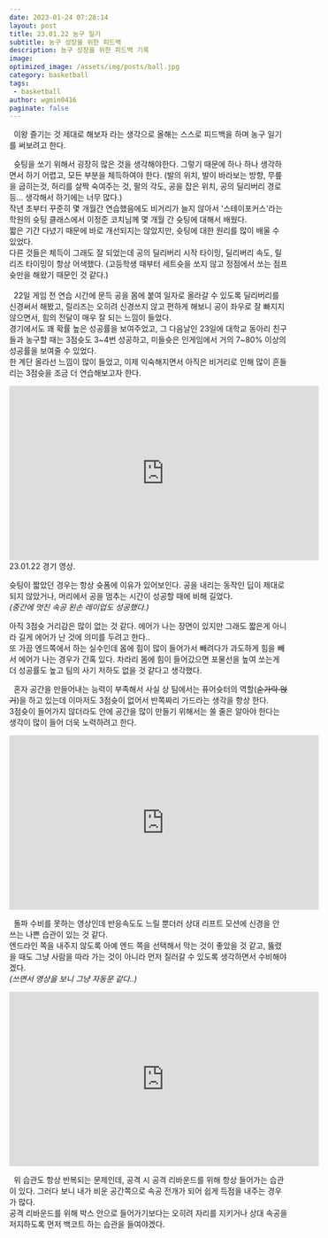 ```yaml
---
date: 2023-01-24 07:28:14
layout: post
title: 23.01.22 농구 일기
subtitle: 농구 성장을 위한 피드백
description: 농구 성장을 위한 피드백 기록
image:
optimized_image: /assets/img/posts/ball.jpg
category: basketball
tags:
 - basketball
author: wgmin0416
paginate: false
---
```

&nbsp;&nbsp;이왕 즐기는 것 제대로 해보자 라는 생각으로 올해는 스스로 피드백을 하며 농구 일기를 써보려고 한다.

&nbsp;&nbsp;슛팅을 쏘기 위해서 굉장히 많은 것을 생각해야한다. 그렇기 때문에 하나 하나 생각하면서 하기 어렵고, 모든 부분을 체득하여야 한다.
(발의 위치, 발이 바라보는 방향, 무릎을 굽히는것, 허리를 살짝 숙여주는 것, 팔의 각도, 공을 잡은 위치, 공의 딜리버리 경로 등... 생각해서 하기에는 너무 많다.)<br/>
작년 초부터 꾸준히 몇 개월간 연습했음에도 비거리가 늘지 않아서 '스테이포커스'라는 학원의 슛팅 클래스에서 이정준 코치님께 몇 개월 간 슛팅에 대해서 배웠다.<br/>
짧은 기간 다녔기 때문에 바로 개선되지는 않았지만, 슛팅에 대한 원리를 많이 배울 수 있었다.<br/>
다른 것들은 체득이 그래도 잘 되었는데 공의 딜리버리 시작 타이밍, 딜리버리 속도, 릴리즈 타이밍이 항상 어색했다. (고등학생 때부터 세트슛을 쏘지 않고 정점에서 쏘는 점프슛만을 해왔기 때문인 것 같다.)<br/>
<br/>
&nbsp;&nbsp;22일 게임 전 연습 시간에 문득 공을 몸에 붙여 일자로 올라갈 수 있도록 딜리버리를 신경써서 해봤고, 릴리즈는 오히려 신경쓰지 않고 편하게 해보니 공이 좌우로 잘 빠지지 않으면서, 힘의 전달이 매우 잘 되는 느낌이 들었다.<br/>
경기에서도 꽤 확률 높은 성공률을 보여주었고, 그 다음날인 23일에 대학교 동아리 친구들과 농구할 때는 3점슛도 3~4번 성공하고, 미들슛은 인게임에서 거의 7~80% 이상의 성공률을 보여줄 수 있었다.<br/>
한 계단 올라선 느낌이 많이 들었고, 이제 익숙해지면서 아직은 비거리로 인해 많이 흔들리는 3점슛을 조금 더 연습해보고자 한다.
<br/>

<iframe width="560" height="315" src="https://www.youtube.com/embed/gc_d4mbfliY" title="YouTube video player" frameborder="0" allow="accelerometer; autoplay; clipboard-write; encrypted-media; gyroscope; picture-in-picture; web-share" allowfullscreen>
</iframe>
23.01.22 경기 영상.

슛팅이 짧았던 경우는 항상 슛폼에 이유가 있어보인다. 공을 내리는 동작인 딥이 제대로 되지 않았거나, 머리에서 공을 멈추는 시간이 성공할 때에 비해 길었다.<br/>
*(중간에 멋진 속공 왼손 레이업도 성공했다.)*<br/>

아직 3점슛 거리감은 많이 없는 것 같다. 에어가 나는 장면이 있지만 그래도 짧은게 아니라 길게 에어가 난 것에 의미를 두려고 한다..<br/>
또 가끔 엔드쪽에서 하는 실수인데 몸에 힘이 많이 들어가서 빼려다가 과도하게 힘을 빼서 에어가 나는 경우가 간혹 있다. 차라리 몸에 힘이 들어갔으면 포물선을 높여 쏘는게 더 성공률도 높고 팀의 사기 저하도 없을 것 같다고 생각했다.<br/>

&nbsp;&nbsp;혼자 공간을 만들어내는 능력이 부족해서 사실 상 팀에서는 퓨어슛터의 역할(~~숟가락 얹기~~)을 하고 있는데 이마저도 3점슛이 없어서 반쪽짜리 가드라는 생각을 항상 한다.<br/>
3점슛이 들어가지 않더라도 안에 공간을 많이 만들기 위해서는 쏠 줄은 알아야 한다는 생각이 많이 들어 더욱 노력하려고 한다.

<iframe width="560" height="315" src="https://www.youtube.com/embed/Bdnj3oYQAwM" title="YouTube video player" frameborder="0" allow="accelerometer; autoplay; clipboard-write; encrypted-media; gyroscope; picture-in-picture; web-share" allowfullscreen>
</iframe>

&nbsp;&nbsp;돌파 수비를 못하는 영상인데 반응속도도 느릴 뿐더러 상대 리프트 모션에 신경을 안 쓰는 나쁜 습관이 있는 것 같다.<br/>
엔드라인 쪽을 내주지 않도록 아예 엔드 쪽을 선택해서 막는 것이 좋았을 것 같고, 뚫렸을 때도 그냥 사람을 따라 가는 것이 아니라 먼저 질러갈 수 있도록 생각하면서 수비해야겠다.<br/>
*(쓰면서 영상을 보니 그냥 자동문 같다..)*

<iframe width="560" height="315" src="https://www.youtube.com/embed/23kNmbAKuqs" title="YouTube video player" frameborder="0" allow="accelerometer; autoplay; clipboard-write; encrypted-media; gyroscope; picture-in-picture; web-share" allowfullscreen>
</iframe>

&nbsp;&nbsp;위 습관도 항상 반복되는 문제인데, 공격 시 공격 리바운드를 위해 항상 들어가는 습관이 있다. 그러다 보니 내가 비운 공간쪽으로 속공 전개가 되어 쉽게 득점을 내주는 경우가 많다. <br/>
공격 리바운드를 위해 박스 안으로 들어가기보다는 오히려 자리를 지키거나 상대 속공을 저지하도록 먼저 백코트 하는 습관을 들여야겠다.